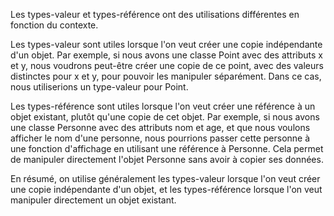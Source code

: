 Les types-valeur et types-référence ont des utilisations différentes en fonction du contexte.

Les types-valeur sont utiles lorsque l'on veut créer une copie indépendante d'un objet. Par exemple, si nous avons une classe Point avec des attributs x et y, nous voudrons peut-être créer une copie de ce point, avec des valeurs distinctes pour x et y, pour pouvoir les manipuler séparément. Dans ce cas, nous utiliserions un type-valeur pour Point.

Les types-référence sont utiles lorsque l'on veut créer une référence à un objet existant, plutôt qu'une copie de cet objet. Par exemple, si nous avons une classe Personne avec des attributs nom et age, et que nous voulons afficher le nom d'une personne, nous pourrions passer cette personne à une fonction d'affichage en utilisant une référence à Personne. Cela permet de manipuler directement l'objet Personne sans avoir à copier ses données.

En résumé, on utilise généralement les types-valeur lorsque l'on veut créer une copie indépendante d'un objet, et les types-référence lorsque l'on veut manipuler directement un objet existant.